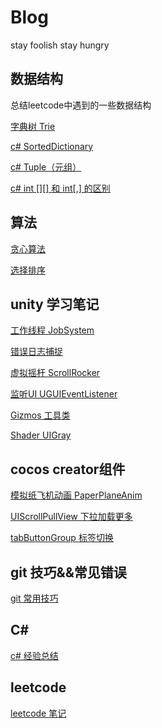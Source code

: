 # Blog
stay foolish stay hungry

## 数据结构
总结leetcode中遇到的一些数据结构

[字典树 Trie](https://github.com/h87545645/Blog/blob/main/data-structure/%E5%AD%97%E5%85%B8%E6%A0%91.md)

[c# SortedDictionary](https://github.com/h87545645/Blog/blob/main/data-structure/SortedDictionary.md)

[c# Tuple（元组）](https://github.com/h87545645/Blog/blob/main/data-structure/c%23%20%E5%85%83%E7%BB%84%20Tuple.md)

[c# int [][] 和 int[,] 的区别](https://github.com/h87545645/Blog/blob/main/data-structure/c%23%20int%20%5B%5D%5B%5D%20%E5%92%8C%20int%5B%2C%5D%20%E7%9A%84%E5%8C%BA%E5%88%AB)



## 算法

[贪心算法](https://github.com/h87545645/Blog/blob/main/data-structure/%E5%AD%97%E5%85%B8%E6%A0%91.md)

[选择排序](https://github.com/h87545645/Blog/blob/main/data-structure/%E5%AD%97%E5%85%B8%E6%A0%91.md)


## unity 学习笔记

[工作线程 JobSystem](https://github.com/h87545645/Blog/blob/main/unity3d/unity3d-JobSystem.md)

[错误日志捕捉](https://github.com/h87545645/Blog/blob/main/unity3d/DebugLogWindow.md)

[虚拟摇杆 ScrollRocker](https://github.com/h87545645/Blog/blob/main/unity3d/ScrollRocker.md)

[监听UI UGUIEventListener](https://github.com/h87545645/Blog/blob/main/unity3d/UGUIEventListener.md)

[Gizmos 工具类](https://github.com/h87545645/Blog/blob/main/unity3d/Gizmos.md)

[Shader UIGray](https://github.com/h87545645/Blog/blob/main/unity3d/Shader%20UIGray.md)

## cocos creator组件

[模拟纸飞机动画 PaperPlaneAnim](https://github.com/h87545645/PaperPlaneAnim)

[UIScrollPullView 下拉加载更多](https://github.com/h87545645/UIScrollPullView)

[tabButtonGroup 标签切换](https://github.com/h87545645/tabButtonGroup)

## git 技巧&&常见错误
[git 常用技巧](https://github.com/h87545645/Blog/blob/main/git/git.md)


## C# 
[c# 经验总结](https://github.com/h87545645/Blog/blob/main/c%23/c%23%E7%BB%8F%E9%AA%8C%E6%80%BB%E7%BB%93.md)

## leetcode
[leetcode 笔记](https://github.com/h87545645/leetcode_note)
